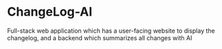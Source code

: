 # ChangeLog-AI
Full-stack web application which has a user-facing website to display the changelog, and a backend which summarizes all changes with AI
